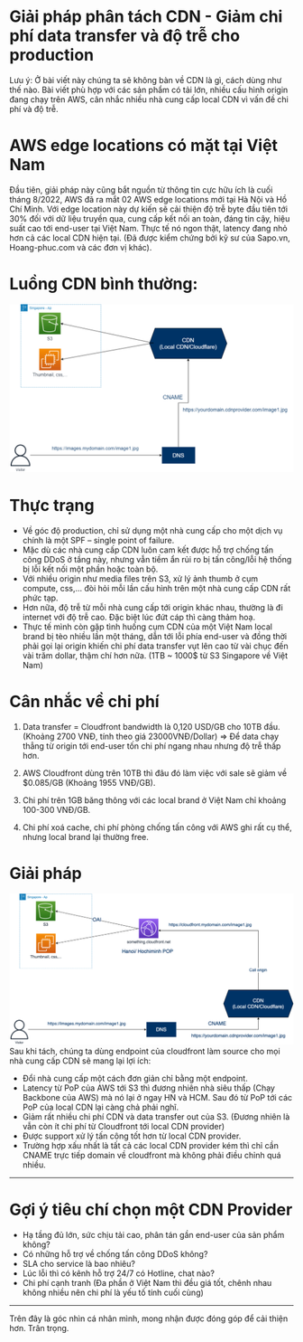 # Giải pháp phân tách CDN - Giảm chi phí data transfer và độ trễ cho production

Lưu ý: Ở bài viết này chúng ta sẽ không bàn về CDN là gì, cách dùng như thế nào. 
Bài viết phù hợp với các sản phẩm có tải lớn, nhiều cấu hình origin đang chạy trên AWS, cân nhắc nhiều nhà cung cấp local CDN vì vấn đề chi phí và độ trễ.

# AWS edge locations có mặt tại Việt Nam
Đầu tiên, giải pháp này cũng bắt nguồn từ thông tin cực hữu ích là cuối tháng 8/2022, AWS đã ra mắt 02 AWS edge locations mới tại Hà Nội và Hồ Chí Minh.
Với edge location này dự kiến sẽ cải thiện độ trễ byte đầu tiên tới 30% đối với dữ liệu truyền qua, cung cấp kết nối an toàn, đáng tin cậy, hiệu suất cao tới end-user tại Việt Nam.
Thực tế nó ngon thật, latency đang nhỏ hơn cả các local CDN hiện tại. (Đã được kiểm chứng bởi kỹ sư của Sapo.vn, Hoang-phuc.com và các đơn vị khác).

# Luồng CDN bình thường:

![alt text](https://github.com/mrphuongbn/decouple-cdn/blob/main/normal-cdn-to-aws.png?raw=true)

# Thực trạng
- Về góc độ production, chỉ sử dụng một nhà cung cấp cho một dịch vụ chính là một SPF – single point of failure. 
- Mặc dù các nhà cung cấp CDN luôn cam kết được hỗ trợ chống tấn công DDoS ở tầng này, nhưng vẫn tiềm ẩn rủi ro bị tấn công/lỗi hệ thống bị lỗi kết nối một phần hoặc toàn bộ.
- Với nhiều origin như media files trên S3, xử lý ảnh thumb ở cụm compute, css,...  đòi hỏi mỗi lần cấu hình trên một nhà cung cấp CDN rất phức tạp.
- Hơn nữa, độ trễ từ mỗi nhà cung cấp tới origin khác nhau, thường là đi internet với độ trễ cao. Đặc biệt lúc đứt cáp thì càng thảm hoạ.
- Thực tế mình còn gặp tình huống cụm CDN của một Việt Nam local brand bị tèo nhiều lần một tháng, dẫn tới lỗi phía end-user và đồng thời phải gọi lại origin khiến chi phí data transfer vụt lên cao từ vài chục đến vài trăm dollar, thậm chí hơn nữa. (1TB ~ 1000$ từ S3 Singapore về Việt Nam)


# Cân nhắc về chi phí
1. Data transfer = Cloudfront bandwidth là 0,120 USD/GB cho 10TB đầu.(Khoảng 2700 VNĐ, tính theo giá 23000VNĐ/Dollar)
=> Để data chạy thẳng từ origin tới end-user tốn chi phí ngang nhau nhưng độ trễ thấp hơn.

2. AWS Cloudfront dùng trên 10TB thì đâu đó làm việc với sale sẽ giảm về $0.085/GB (Khoảng 1955 VNĐ/GB).

3. Chi phí trên 1GB băng thông với các local brand ở Việt Nam chỉ khoảng 100-300 VNĐ/GB.

4. Chi phí xoá cache, chi phí phòng chống tấn công với AWS ghi rất cụ thể, nhưng local brand lại thường free.

# Giải pháp
![alt text](https://github.com/mrphuongbn/decouple-cdn/blob/main/cdn-solution.png?raw=true)
Sau khi tách, chúng ta dùng endpoint của cloudfront làm source cho mọi nhà cung cấp CDN sẽ mang lại lợi ích:
- Đổi nhà cung cấp một cách đơn giản chỉ bằng một endpoint.
- Latency từ PoP của AWS tới S3 thì đương nhiên nhà siêu thấp (Chạy Backbone của AWS) mà nó lại ở ngay HN và HCM. Sau đó từ PoP tới các PoP của local CDN lại càng chả phải nghĩ.
- Giảm rất nhiều chi phí CDN và data transfer out của S3. (Đương nhiên là vẫn còn ít chi phí từ Cloudfront tới local CDN provider)
- Được support xử lý tấn công tốt hơn từ local CDN provider.
- Trường hợp xấu nhất là tất cả các local CDN provider kém thì chỉ cần CNAME trực tiếp domain về cloudfront mà không phải điều chỉnh quá nhiều.

----
# Gợi ý tiêu chí chọn một CDN Provider
- Hạ tầng đủ lớn, sức chịu tải cao, phân tán gần end-user của sản phẩm không?
- Có những hỗ trợ về chống tấn công DDoS không?
- SLA cho service là bao nhiêu?
- Lúc lỗi thì có kênh hỗ trợ 24/7 có Hotline, chat nào?
- Chi phí cạnh tranh (Đa phần ở Việt Nam thì đều giá tốt, chênh nhau không nhiều nên chi phí là yếu tố tính cuối cùng)

---------
Trên đây là góc nhìn cá nhân mình, mong nhận được đóng góp để cải thiện hơn.
Trân trọng.
